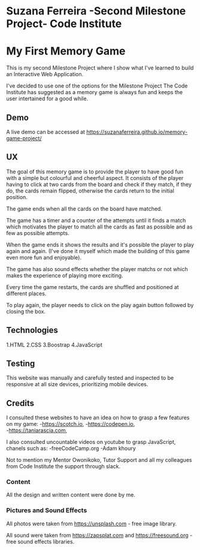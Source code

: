 # Suzana Ferreira -Second Milestone Project- Code Institute

#  My First Memory Game

This is my second Milestone Project where I show what I've learned to build an Interactive Web Application.

I've decided to use one of the options for the Milestone Project The Code Institute has suggested as a memory
game is always fun and keeps the user intertained for a good while.

## Demo

A live demo can be accessed at  https://suzanaferreira.github.io/memory-game-project/ 

## UX

The goal of this memory game is to provide the player to have good fun with a simple but colourful and cheerful aspect. 
It consists of the player having to click at two cards from the board and check if they match, if they do, the cards remain flipped, 
otherwise the cards return to the initial position.

The game ends when all the cards on the board have matched.

The game has a timer and a counter of the attempts until it finds a match which motivates the player to match all the cards as fast as possible 
and as few as possible attempts.

When the game ends it shows the results and it's possible the player to play again and again. (I've done it myself which made the building of this game even more fun and
enjoyable).

The game has also sound effects whether the player matchs or not which makes the experience of playing more exciting.

Every time the game restarts, the cards are shuffled and positioned at different places.

To play again, the player needs to click on the play again button followed by closing the box.

## Technologies

1.HTML
2.CSS
3.Boostrap
4.JavaScript

## Testing

This website was manually and carefully tested and inspected to be responsive at all size devices, prioritizing mobile devices.

## Credits
I consulted these websites to have an idea on how to grasp a few features on my game:
  -https://scotch.io,
  -https://codepen.io,  
  -https://taniarascia.com,

I also consulted uncountable videos on youtube to grasp JavaScript, chanels such as:
  -freeCodeCamp.org
  -Adam khoury

Not to mention my Mentor Owonikoko, Tutor Support and all my colleagues from Code Institute the support through slack.

### Content

All the design and written content were done by me.

### Pictures and Sound Effects

All photos were taken from https://unsplash.com - free image library.

All sound were taken from https://zapsplat.com and https://freesound.org - free sound effects libraries.




